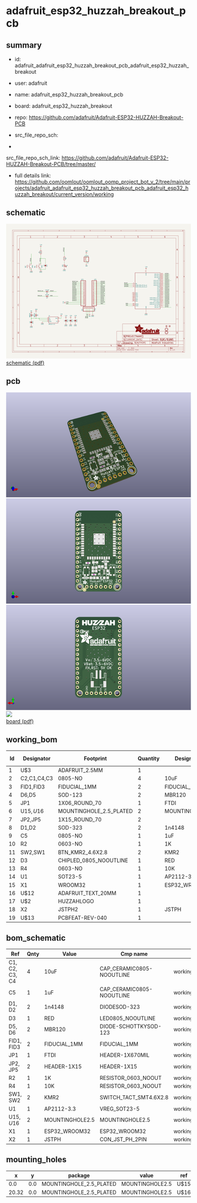 # adafruit_esp32_huzzah_breakout_pcb
 
## summary 
* id: adafruit_adafruit_esp32_huzzah_breakout_pcb_adafruit_esp32_huzzah_breakout
* user: adafruit
* name: adafruit_esp32_huzzah_breakout_pcb
* board: adafruit_esp32_huzzah_breakout
* repo: https://github.com/adafruit/Adafruit-ESP32-HUZZAH-Breakout-PCB



* src_file_repo_sch: 
*
 src_file_repo_sch_link: https://github.com/adafruit/Adafruit-ESP32-HUZZAH-Breakout-PCB/tree/master/
* full details link: https://github.com/oomlout/oomlout_oomp_project_bot_v_2/tree/main/projects/adafruit_adafruit_esp32_huzzah_breakout_pcb_adafruit_esp32_huzzah_breakout/current_version/working  

## schematic  
![](working_schematic_600.png)  
[schematic (pdf)](working_schematic.pdf)  

## pcb  
![](working_3d_600.png) 
![](working_3d_front_600.png)  
![](working_3d_back_600.png)  
![](working_600.png)  
[board (pdf)](working.pdf)  

## working_bom
| Id | Designator | Footprint | Quantity | Designation | Supplier and ref |  | None | 
| --- | --- | --- | --- | --- | --- | --- | --- | 
| 1 | U$3 | ADAFRUIT_2.5MM | 1 |  |  |  | [''] | 
| 2 | C2,C1,C4,C3 | 0805-NO | 4 | 10uF |  |  | [''] | 
| 3 | FID1,FID3 | FIDUCIAL_1MM | 2 | FIDUCIAL_1MM |  |  | [''] | 
| 4 | D6,D5 | SOD-123 | 2 | MBR120 |  |  | [''] | 
| 5 | JP1 | 1X06_ROUND_70 | 1 | FTDI |  |  | [''] | 
| 6 | U$15,U$16 | MOUNTINGHOLE_2.5_PLATED | 2 | MOUNTINGHOLE2.5 |  |  | [''] | 
| 7 | JP2,JP5 | 1X15_ROUND_70 | 2 |  |  |  | [''] | 
| 8 | D1,D2 | SOD-323 | 2 | 1n4148 |  |  | [''] | 
| 9 | C5 | 0805-NO | 1 | 1uF |  |  | [''] | 
| 10 | R2 | 0603-NO | 1 | 1K |  |  | [''] | 
| 11 | SW2,SW1 | BTN_KMR2_4.6X2.8 | 2 | KMR2 |  |  | [''] | 
| 12 | D3 | CHIPLED_0805_NOOUTLINE | 1 | RED |  |  | [''] | 
| 13 | R4 | 0603-NO | 1 | 10K |  |  | [''] | 
| 14 | U1 | SOT23-5 | 1 | AP2112-3.3 |  |  | [''] | 
| 15 | X1 | WROOM32 | 1 | ESP32_WROOM32 |  |  | [''] | 
| 16 | U$12 | ADAFRUIT_TEXT_20MM | 1 |  |  |  | [''] | 
| 17 | U$2 | HUZZAHLOGO | 1 |  |  |  | [''] | 
| 18 | X2 | JSTPH2 | 1 | JSTPH |  |  | [''] | 
| 19 | U$13 | PCBFEAT-REV-040 | 1 |  |  |  | [''] | 


## bom_schematic
| Ref | Qnty | Value | Cmp name | Footprint | Description | Vendor | DNP | 
| --- | --- | --- | --- | --- | --- | --- | --- | 
| C1, C2, C3, C4 | 4 | 10uF | CAP_CERAMIC0805-NOOUTLINE | working:0805-NO |  |  |  | 
| C5 | 1 | 1uF | CAP_CERAMIC0805-NOOUTLINE | working:0805-NO |  |  |  | 
| D1, D2 | 2 | 1n4148 | DIODESOD-323 | working:SOD-323 |  |  |  | 
| D3 | 1 | RED | LED0805_NOOUTLINE | working:CHIPLED_0805_NOOUTLINE |  |  |  | 
| D5, D6 | 2 | MBR120 | DIODE-SCHOTTKYSOD-123 | working:SOD-123 |  |  |  | 
| FID1, FID3 | 2 | FIDUCIAL_1MM | FIDUCIAL_1MM | working:FIDUCIAL_1MM |  |  |  | 
| JP1 | 1 | FTDI | HEADER-1X670MIL | working:1X06_ROUND_70 |  |  |  | 
| JP2, JP5 | 2 | HEADER-1X15 | HEADER-1X15 | working:1X15_ROUND_70 |  |  |  | 
| R2 | 1 | 1K | RESISTOR_0603_NOOUT | working:0603-NO |  |  |  | 
| R4 | 1 | 10K | RESISTOR_0603_NOOUT | working:0603-NO |  |  |  | 
| SW1, SW2 | 2 | KMR2 | SWITCH_TACT_SMT4.6X2.8 | working:BTN_KMR2_4.6X2.8 |  |  |  | 
| U1 | 1 | AP2112-3.3 | VREG_SOT23-5 | working:SOT23-5 |  |  |  | 
| U$15, U$16 | 2 | MOUNTINGHOLE2.5 | MOUNTINGHOLE2.5 | working:MOUNTINGHOLE_2.5_PLATED |  |  |  | 
| X1 | 1 | ESP32_WROOM32 | ESP32_WROOM32 | working:WROOM32 |  |  |  | 
| X2 | 1 | JSTPH | CON_JST_PH_2PIN | working:JSTPH2 |  |  |  | 


## mounting_holes
| x | y | package | value | ref | size | 
| --- | --- | --- | --- | --- | --- | 
| 0.0 | 0.0 | MOUNTINGHOLE_2.5_PLATED | MOUNTINGHOLE2.5 | U$15 | m3 | 
| 20.32 | 0.0 | MOUNTINGHOLE_2.5_PLATED | MOUNTINGHOLE2.5 | U$16 | m3 | 


